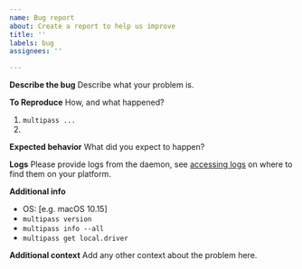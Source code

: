 ```yaml
---
name: Bug report
about: Create a report to help us improve
title: ''
labels: bug
assignees: ''

---
```


**Describe the bug**
Describe what your problem is.

**To Reproduce**
How, and what happened?
1. `multipass ...`
1.

**Expected behavior**
What did you expect to happen?

**Logs**
Please provide logs from the daemon, see [accessing logs](https://multipass.run/docs/accessing-logs) on where to find them on your platform.

**Additional info**
 - OS: [e.g. macOS 10.15]
- `multipass version`
- `multipass info --all`
- `multipass get local.driver`

**Additional context**
Add any other context about the problem here.
